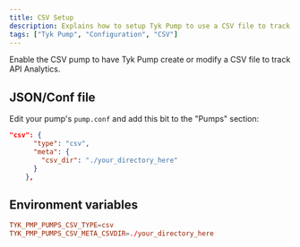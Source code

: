 ```yaml
---
title: CSV Setup
description: Explains how to setup Tyk Pump to use a CSV file to track API analytics
tags: ["Tyk Pump", "Configuration", "CSV"]
---
```


Enable the CSV pump to have Tyk Pump create or modify a CSV file to track API Analytics.

## JSON/Conf file
Edit your pump's `pump.conf` and add this bit to the "Pumps" section:

```json
"csv": {
      "type": "csv",
      "meta": {
        "csv_dir": "./your_directory_here"
      }
    },
```

## Environment variables 
```conf
TYK_PMP_PUMPS_CSV_TYPE=csv
TYK_PMP_PUMPS_CSV_META_CSVDIR=./your_directory_here
```
